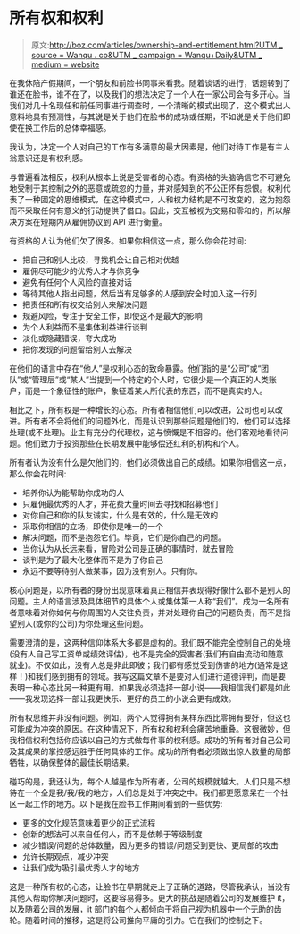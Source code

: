 # 所有权和权利

> 原文:[http://boz.com/articles/ownership-and-entitlement.html?UTM _ source = Wanqu . co&UTM _ campaign = Wanqu+Daily&UTM _ medium = website](http://boz.com/articles/ownership-and-entitlement.html?utm_source=wanqu.co&utm_campaign=Wanqu+Daily&utm_medium=website)



在我休陪产假期间，一个朋友和前脸书同事来看我。随着谈话的进行，话题转到了谁还在脸书，谁不在了，以及我们的想法决定了一个人在一家公司会有多开心。当我们对几十名现任和前任同事进行调查时，一个清晰的模式出现了，这个模式出人意料地具有预测性，与其说是关于他们在脸书的成功或任期，不如说是关于他们即使在换工作后的总体幸福感。

我认为，决定一个人对自己的工作有多满意的最大因素是，他们对待工作是有主人翁意识还是有权利感。

与普遍看法相反，权利从根本上说是受害者的心态。有资格的头脑确信它不可避免地受制于其控制之外的恶意或疏忽的力量，并对感知到的不公正怀有怨恨。权利代表了一种固定的思维模式，在这种模式中，人和权力结构是不可改变的，这为抱怨而不采取任何有意义的行动提供了借口。因此，交互被视为交易和零和的，所以解决方案在短期内从雇佣协议到 API 进行衡量。

有资格的人认为他们欠了很多。如果你相信这一点，那么你会花时间:

*   把自己和别人比较，寻找机会让自己相对优越
*   雇佣尽可能少的优秀人才与你竞争
*   避免有任何个人风险的直接对话
*   等待其他人指出问题，然后当有足够多的人感到安全时加入这一行列
*   把责任和所有权交给别人来解决问题
*   规避风险，专注于安全工作，即使这不是最大的影响
*   为个人利益而不是集体利益进行谈判
*   淡化或隐藏错误，夸大成功
*   把你发现的问题留给别人去解决

在他们的语言中存在“他人”是权利心态的致命暴露。他们指的是“公司”或“团队”或“管理层”或“某人”当提到一个特定的个人时，它很少是一个真正的人类账户，而是一个象征性的账户，象征着某人所代表的东西，而不是真实的人。

相比之下，所有权是一种增长的心态。所有者相信他们可以改进，公司也可以改进。所有者不会将他们的问题外化，而是认识到那些问题是他们的，他们可以选择处理(或不处理)。业主有充分的代理权，这与愤慨是不相容的。他们客观地看待问题。他们致力于投资那些在长期发展中能够偿还红利的机构和个人。

所有者认为没有什么是欠他们的，他们必须做出自己的成绩。如果你相信这一点，那么你会花时间:

*   培养你认为能帮助你成功的人
*   只雇佣最优秀的人才，并花费大量时间去寻找和招募他们
*   对你自己和你的队友诚实，什么是有效的，什么是无效的
*   采取你相信的立场，即使你是唯一的一个
*   解决问题，而不是抱怨它们。毕竟，它们是你自己的问题。
*   当你认为从长远来看，冒险对公司是正确的事情时，就去冒险
*   谈判是为了最大化整体而不是为了你自己
*   永远不要等待别人做某事，因为没有别人。只有你。

核心问题是，以所有者的身份出现意味着真正相信并表现得好像什么都不是别人的问题。主人的语言涉及具体细节的具体个人或集体第一人称“我们”。成为一名所有者意味着对你如何与你周围的人交往负责，并对处理你自己的问题负责，而不是指望别人(或你的公司)为你处理这些问题。

需要澄清的是，这两种信仰体系大多都是虚构的。我们既不能完全控制自己的处境(没有人自己写工资单或绩效评估)，也不是完全的受害者(我们有自由流动和随意就业)。不仅如此，没有人总是非此即彼；我们都有感觉受到伤害的地方(通常是这样！)和我们感到拥有的领域。我写这篇文章不是要对人们进行道德评判，而是要表明一种心态比另一种更有用。如果我必须选择一部小说——我相信我们都是如此——我发现选择一部让我更快乐、更好的员工的小说会更有成效。

所有权思维并非没有问题。例如，两个人觉得拥有某样东西比零拥有要好，但这也可能成为冲突的原因。在这种情况下，所有权和权利会痛苦地重叠。这很微妙，但我相信权利包括你应该以自己的方式做每件事的权利感。成功的所有者对自己公司及其成果的掌控感远胜于任何具体的工作。成功的所有者必须做出惊人数量的局部牺牲，以确保整体的最佳长期结果。

碰巧的是，我还认为，每个人越是作为所有者，公司的规模就越大。人们只是不想待在一个全是我/我/我的地方，人们总是处于冲突之中。我们都更愿意呆在一个社区一起工作的地方。以下是我在脸书工作期间看到的一些优势:

*   更多的文化规范意味着更少的正式流程
*   创新的想法可以来自任何人，而不是依赖于等级制度
*   减少错误/问题的总体数量，因为更多的错误/问题受到更快、更局部的攻击
*   允许长期观点，减少冲突
*   让我们成为吸引最优秀人才的地方

这是一种所有权的心态，让脸书在早期就走上了正确的道路，尽管我承认，当没有其他人帮助你解决问题时，这要容易得多。更大的挑战是随着公司的发展维护 it，以及随着公司的发展，it 部门的每个人都倾向于将自己视为机器中一个无助的齿轮。随着时间的推移，这是将公司推向平庸的引力。它在我们的控制之下。

